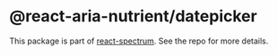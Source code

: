 # @react-aria-nutrient/datepicker

This package is part of [react-spectrum](https://github.com/adobe/react-spectrum). See the repo for more details.
